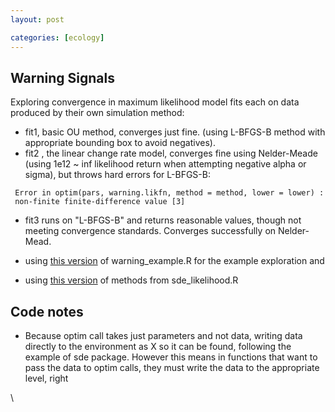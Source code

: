 ```yaml
---
layout: post

categories: [ecology]
---
```






 





Warning Signals
---------------

Exploring convergence in maximum likelihood model fits each on data
produced by their own simulation method:

-   fit1, basic OU method, converges just fine. (using L-BFGS-B method
    with appropriate bounding box to avoid negatives).
-   fit2 , the linear change rate model, converges fine using
    Nelder-Meade (using 1e12 \~ inf likelihood return when attempting
    negative alpha or sigma), but throws hard errors for L-BFGS-B:

<!-- -->

     Error in optim(pars, warning.likfn, method = method, lower = lower) : 
     non-finite finite-difference value [3]

-   fit3 runs on "L-BFGS-B" and returns reasonable values, though not
    meeting convergence standards. Converges successfully on
    Nelder-Mead.

-   using [this
    version](http://github.com/cboettig/structured-populations/blob/48c204f7cff5c29c7c7a80b24f760cd051df8a21/demos/warning_example.R "http://github.com/cboettig/structured-populations/blob/48c204f7cff5c29c7c7a80b24f760cd051df8a21/demos/warning_example.R")
    of warning\_example.R for the example exploration and
-   using [this
    version](http://github.com/cboettig/structured-populations/blob/48c204f7cff5c29c7c7a80b24f760cd051df8a21/R/sde_likelihood.R "http://github.com/cboettig/structured-populations/blob/48c204f7cff5c29c7c7a80b24f760cd051df8a21/R/sde_likelihood.R")
    of methods from sde\_likelihood.R

Code notes
----------

-   Because optim call takes just parameters and not data, writing data
    directly to the environment as X so it can be found, following the
    example of sde package. However this means in functions that want to
    pass the data to optim calls, they must write the data to the
    appropriate level, right

\


